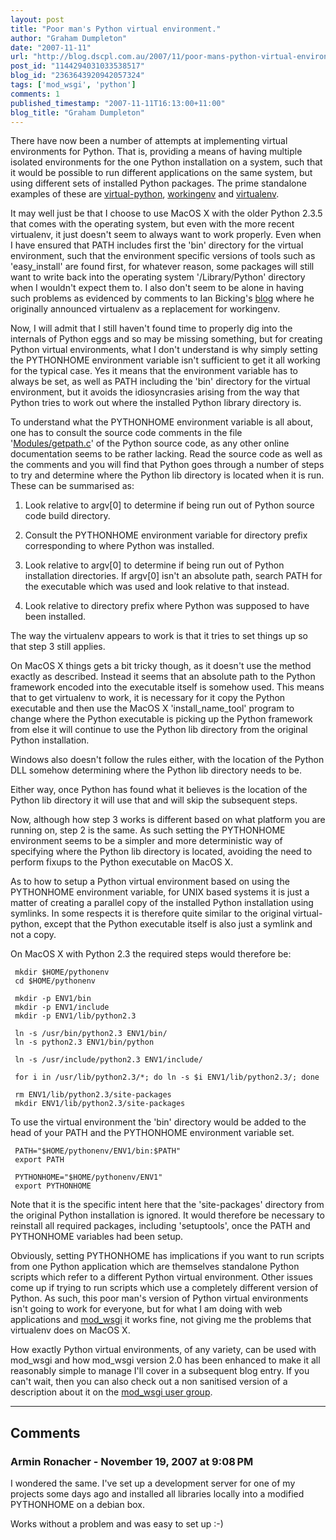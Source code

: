 ```yaml
---
layout: post
title: "Poor man's Python virtual environment."
author: "Graham Dumpleton"
date: "2007-11-11"
url: "http://blog.dscpl.com.au/2007/11/poor-mans-python-virtual-environment.html"
post_id: "1144294031033538517"
blog_id: "2363643920942057324"
tags: ['mod_wsgi', 'python']
comments: 1
published_timestamp: "2007-11-11T16:13:00+11:00"
blog_title: "Graham Dumpleton"
---
```


There have now been a number of attempts at implementing virtual environments for Python. That is, providing a means of having multiple isolated environments for the one Python installation on a system, such that it would be possible to run different applications on the same system, but using different sets of installed Python packages. The prime standalone examples of these are [virtual-python](http://peak.telecommunity.com/DevCenter/EasyInstall#creating-a-virtual-python), [workingenv](http://cheeseshop.python.org/pypi/workingenv.py) and [virtualenv](http://pypi.python.org/pypi/virtualenv).  
  
It may well just be that I choose to use MacOS X with the older Python 2.3.5 that comes with the operating system, but even with the more recent virtualenv, it just doesn't seem to always want to work properly. Even when I have ensured that PATH includes first the 'bin' directory for the virtual environment, such that the environment specific versions of tools such as 'easy\_install' are found first, for whatever reason, some packages will still want to write back into the operating system '/Library/Python' directory when I wouldn't expect them to. I also don't seem to be alone in having such problems as evidenced by comments to Ian Bicking's [blog](http://blog.ianbicking.org/2007/10/10/workingenv-is-dead-long-live-virtualenv) where he originally announced virtualenv as a replacement for workingenv.  
  
Now, I will admit that I still haven't found time to properly dig into the internals of Python eggs and so may be missing something, but for creating Python virtual environments, what I don't understand is why simply setting the PYTHONHOME environment variable isn't sufficient to get it all working for the typical case. Yes it means that the environment variable has to always be set, as well as PATH including the 'bin' directory for the virtual environment, but it avoids the idiosyncrasies arising from the way that Python tries to work out where the installed Python library directory is.  
  
To understand what the PYTHONHOME environment variable is all about, one has to consult the source code comments in the file '[Modules/getpath.c](http://svn.python.org/view/python/trunk/Modules/getpath.c?view=auto)' of the Python source code, as any other online documentation seems to be rather lacking. Read the source code as well as the comments and you will find that Python goes through a number of steps to try and determine where the Python lib directory is located when it is run. These can be summarised as:  


  1. Look relative to argv\[0\] to determine if being run out of Python source code build directory.  

  2. Consult the PYTHONHOME environment variable for directory prefix corresponding to where Python was installed.
  3. Look relative to argv\[0\] to determine if being run out of Python installation directories. If argv\[0\] isn't an absolute path, search PATH for the executable which was used and look relative to that instead.  

  4. Look relative to directory prefix where Python was supposed to have been installed.  


The way the virtualenv appears to work is that it tries to set things up so that step 3 still applies.  
  
On MacOS X things gets a bit tricky though, as it doesn't use the method exactly as described. Instead it seems that an absolute path to the Python framework encoded into the executable itself is somehow used. This means that to get virtualenv to work, it is necessary for it copy the Python executable and then use the MacOS X 'install\_name\_tool' program to change where the Python executable is picking up the Python framework from else it will continue to use the Python lib directory from the original Python installation.  
  
Windows also doesn't follow the rules either, with the location of the Python DLL somehow determining where the Python lib directory needs to be.  
  
Either way, once Python has found what it believes is the location of the Python lib directory it will use that and will skip the subsequent steps.  
  
Now, although how step 3 works is different based on what platform you are running on, step 2 is the same. As such setting the PYTHONHOME environment seems to be a simpler and more deterministic way of specifying where the Python lib directory is located, avoiding the need to perform fixups to the Python executable on MacOS X.  
  
As to how to setup a Python virtual environment based on using the PYTHONHOME environment variable, for UNIX based systems it is just a matter of creating a parallel copy of the installed Python installation using symlinks. In some respects it is therefore quite similar to the original virtual-python, except that the Python executable itself is also just a symlink and not a copy.  
  
On MacOS X with Python 2.3 the required steps would therefore be:

```
 mkdir $HOME/pythonenv  
 cd $HOME/pythonenv  
   
 mkdir -p ENV1/bin  
 mkdir -p ENV1/include  
 mkdir -p ENV1/lib/python2.3  
   
 ln -s /usr/bin/python2.3 ENV1/bin/  
 ln -s python2.3 ENV1/bin/python  
   
 ln -s /usr/include/python2.3 ENV1/include/  
   
 for i in /usr/lib/python2.3/*; do ln -s $i ENV1/lib/python2.3/; done  
   
 rm ENV1/lib/python2.3/site-packages  
 mkdir ENV1/lib/python2.3/site-packages  
```

  
To use the virtual environment the 'bin' directory would be added to the head of your PATH and the PYTHONHOME environment variable set.

```
 PATH="$HOME/pythonenv/ENV1/bin:$PATH"  
 export PATH  
   
 PYTHONHOME="$HOME/pythonenv/ENV1"  
 export PYTHONHOME  
```

  
Note that it is the specific intent here that the 'site-packages' directory from the original Python installation is ignored. It would therefore be necessary to reinstall all required packages, including 'setuptools', once the PATH and PYTHONHOME variables had been setup.  
  
Obviously, setting PYTHONHOME has implications if you want to run scripts from one Python application which are themselves standalone Python scripts which refer to a different Python virtual environment. Other issues come up if trying to run scripts which use a completely different version of Python. As such, this poor man's version of Python virtual environments isn't going to work for everyone, but for what I am doing with web applications and [mod\_wsgi](http://www.modwsgi.org/) it works fine, not giving me the problems that virtualenv does on MacOS X.  
  
How exactly Python virtual environments, of any variety, can be used with mod\_wsgi and how mod\_wsgi version 2.0 has been enhanced to make it all reasonably simple to manage I'll cover in a subsequent blog entry. If you can't wait, then you can also check out a non sanitised version of a description about it on the [mod\_wsgi user group](http://groups.google.com/group/modwsgi/browse_frm/thread/466823f087070b5f).

---

## Comments

### Armin Ronacher - November 19, 2007 at 9:08 PM

I wondered the same. I've set up a development server for one of my projects some days ago and installed all libraries locally into a modified PYTHONHOME on a debian box.  
  
Works without a problem and was easy to set up :-\)

